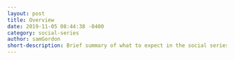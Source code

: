 ```yaml
---
layout: post
title: Overview
date: 2019-11-05 08:44:38 -0400
category: social-series
author: samGordon
short-description: Brief summary of what to expect in the social series 
---
```

